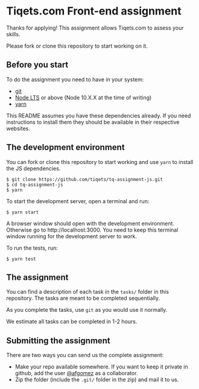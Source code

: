 # Tiqets.com Front-end assignment

Thanks for applying! This assignment allows Tiqets.com to assess your skills.

Please fork or clone this repository to start working on it.

## Before you start

To do the assignment you need to have in your system:

- [git](https://git-scm.com/)
- [Node LTS](https://nodejs.org/en/about/releases/) or above (Node 10.X.X at the time of writing)
- [yarn](https://yarnpkg.com/en/)

This README assumes you have these dependencies already. If you need instructions to install them they should be available in their respective websites.

## The development environment

You can fork or clone this repository to start working and use `yarn` to install the JS dependencies.

    $ git clone https://github.com/tiqets/tq-assignment-js.git
    $ cd tq-assignment-js
    $ yarn

To start the development server, open a terminal and run:

    $ yarn start

A browser window should open with the development environment. Otherwise go to http://localhost:3000. You need to keep this terminal window running for the development server to work.

To run the tests, run:

    $ yarn test

## The assignment

You can find a description of each task in the `tasks/` folder in this repository. The tasks are meant to be completed sequentially.

As you complete the tasks, use `git` as you would use it normally.

We estimate all tasks can be completed in 1-2 hours.

## Submitting the assignment

There are two ways you can send us the complete assignment:

- Make your repo available somewhere. If you want to keep it private in github, add the user [@afgomez](https://github.com/afgomez/) as a collaborator.
- Zip the folder (include the `.git/` folder in the zip) and mail it to us.
